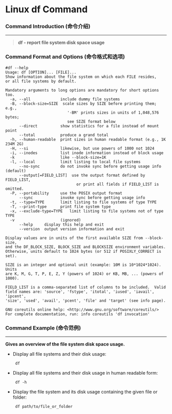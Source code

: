 # Linux df Command
### Command Introduction (命令介绍)
-------------------
> **df - report file system disk space usage**

### Command Format and Options (命令格式和选项)
```
#df --help
Usage: df [OPTION]... [FILE]...
Show information about the file system on which each FILE resides,
or all file systems by default.

Mandatory arguments to long options are mandatory for short options too.
  -a, --all             include dummy file systems
  -B, --block-size=SIZE  scale sizes by SIZE before printing them; e.g.,
                           '-BM' prints sizes in units of 1,048,576 bytes;
                           see SIZE format below
      --direct          show statistics for a file instead of mount point
      --total           produce a grand total
  -h, --human-readable  print sizes in human readable format (e.g., 1K 234M 2G)
  -H, --si              likewise, but use powers of 1000 not 1024
  -i, --inodes          list inode information instead of block usage
  -k                    like --block-size=1K
  -l, --local           limit listing to local file systems
      --no-sync         do not invoke sync before getting usage info (default)
      --output[=FIELD_LIST]  use the output format defined by FIELD_LIST,
                               or print all fields if FIELD_LIST is omitted.
  -P, --portability     use the POSIX output format
      --sync            invoke sync before getting usage info
  -t, --type=TYPE       limit listing to file systems of type TYPE
  -T, --print-type      print file system type
  -x, --exclude-type=TYPE   limit listing to file systems not of type TYPE
  -v                    (ignored)
      --help     display this help and exit
      --version  output version information and exit

Display values are in units of the first available SIZE from --block-size,
and the DF_BLOCK_SIZE, BLOCK_SIZE and BLOCKSIZE environment variables.
Otherwise, units default to 1024 bytes (or 512 if POSIXLY_CORRECT is set).

SIZE is an integer and optional unit (example: 10M is 10*1024*1024).  Units
are K, M, G, T, P, E, Z, Y (powers of 1024) or KB, MB, ... (powers of 1000).

FIELD_LIST is a comma-separated list of columns to be included.  Valid
field names are: 'source', 'fstype', 'itotal', 'iused', 'iavail', 'ipcent',
'size', 'used', 'avail', 'pcent', 'file' and 'target' (see info page).

GNU coreutils online help: <http://www.gnu.org/software/coreutils/>
For complete documentation, run: info coreutils 'df invocation'
```
### Command Example (命令范例)
-------------------
**Gives an overview of the file system disk space usage.**

- Display all file systems and their disk usage:

  ` df`

- Display all file systems and their disk usage in human readable form:

  ` df -h`

- Display the file system and its disk usage containing the given file or folder:

  ` df path/to/file_or_folder`
